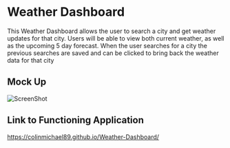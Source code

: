 # Weather Dashboard

This Weather Dashboard allows the user to search a city and get weather updates for that city. Users will be able to view both current weather, as well as the upcoming 5 day forecast. When the user searches for a city the previous searches are saved and can be clicked to bring back the weather data for that city

## Mock Up

![ScreenShot](./assets/images/weather-dashboard.png)

## Link to Functioning Application

https://colinmichael89.github.io/Weather-Dashboard/

